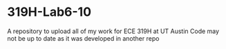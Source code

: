 # 319H-Lab6-10
A repository to upload all of my work for ECE 319H at UT Austin
Code may not be up to date as it was developed in another repo
